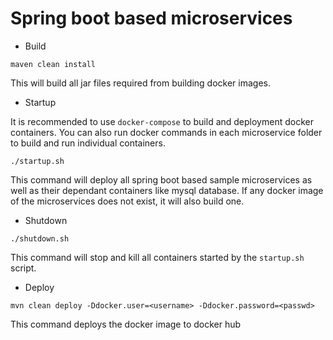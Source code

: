 # Spring boot based microservices

- Build

```shell
maven clean install
```
This will build all jar files required from building docker images.

- Startup

It is recommended to use `docker-compose` to build and deployment docker containers.
You can also run docker commands in each microservice folder to build and run individual containers.

```shell
./startup.sh
```
This command will deploy all spring boot based sample microservices as well as their dependant
containers like mysql database.
If any docker image of the microservices does not exist, it will also build one.

- Shutdown

```shell
./shutdown.sh
```
This command will stop and kill all containers started by the `startup.sh` script.


- Deploy

```shell
mvn clean deploy -Ddocker.user=<username> -Ddocker.password=<passwd>
```

This command deploys the docker image to docker hub
